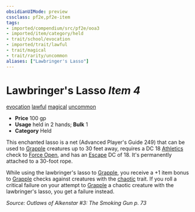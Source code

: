 ```yaml
---
obsidianUIMode: preview
cssclass: pf2e,pf2e-item
tags:
- imported/compendium/src/pf2e/ooa3
- imported/item/category/held
- trait/school/evocation
- imported/trait/lawful
- trait/magical
- trait/rarity/uncommon
aliases: ["Lawbringer's Lasso"]
---
```

# Lawbringer's Lasso *Item 4*  
[evocation](evocation.md)  [lawful](lawful.md)  [magical](magical.md)  [uncommon](uncommon.md)  

- **Price** 100 gp
- **Usage** held in 2 hands; **Bulk** 1
- **Category** Held

This enchanted lasso is a net (Advanced Player's Guide 249) that can be used to [Grapple](rules/actions/grapple.md) creatures up to 30 feet away, requires a DC 18 [Athletics](../../skills.md#Athletics) check to [Force Open](force-open.md), and has an [Escape](escape.md) DC of 18. It's permanently attached to a 30-foot rope.

While using the lawbringer's lasso to [Grapple](rules/actions/grapple.md), you receive a +1 item bonus to [Grapple](rules/actions/grapple.md) checks against creatures with the [chaotic](chaotic.md) trait. If you roll a critical failure on your attempt to [Grapple](rules/actions/grapple.md) a chaotic creature with the lawbringer's lasso, you get a failure instead.

*Source: Outlaws of Alkenstar #3: The Smoking Gun p. 73*